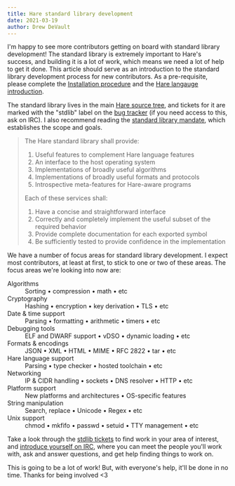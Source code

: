 ```yaml
---
title: Hare standard library development
date: 2021-03-19
author: Drew DeVault
---
```


I'm happy to see more contributors getting on board with standard library
development! The standard library is extremely important to Hare's success, and
building it is a lot of work, which means we need a lot of help to get it done.
This article should serve as an introduction to the standard library development
process for new contributors. As a pre-requisite, please complete the
[Installation procedure](/installation) and the [Hare langauge
introduction](/tutorials/introduction).

The standard library lives in the main [Hare source
tree](https://git.sr.ht/~sircmpwn/hare), and tickets for it are marked with the
"stdlib" label on the [bug tracker](https://todo.sr.ht/~sircmpwn/hare) (if you
need access to this, ask on IRC). I also recommend reading the [standard library
mandate](https://git.sr.ht/~sircmpwn/hare/tree/master/item/docs/stdlib.md),
which establishes the scope and goals.

> The Hare standard library shall provide:
>
> 1. Useful features to complement Hare language features
> 2. An interface to the host operating system
> 3. Implementations of broadly useful algorithms
> 4. Implementations of broadly useful formats and protocols
> 5. Introspective meta-features for Hare-aware programs
>
> Each of these services shall:
>
> 1. Have a concise and straightforward interface
> 2. Correctly and completely implement the useful subset of the required behavior
> 3. Provide complete documentation for each exported symbol
> 4. Be sufficiently tested to provide confidence in the implementation

We have a number of focus areas for standard library development. I expect most
contributors, at least at first, to stick to one or two of these areas. The
focus areas we're looking into now are:

<dl>
  <dt>Algorithms</dt>
  <dd>Sorting • compression • math • etc</dd>

  <dt>Cryptography</dt>
  <dd>Hashing • encryption • key derivation • TLS • etc</dd>

  <dt>Date & time support</dt>
  <dd>Parsing • formatting • arithmetic • timers • etc</dd>

  <dt>Debugging tools</dt>
  <dd>ELF and DWARF support • vDSO • dynamic loading • etc</dd>

  <dt>Formats & encodings</dt>
  <dd>JSON • XML • HTML • MIME • RFC 2822 • tar • etc</dd>

  <dt>Hare language support</dt>
  <dd>Parsing • type checker • hosted toolchain • etc</dd>

  <dt>Networking</dt>
  <dd>IP & CIDR handling • sockets • DNS resolver • HTTP • etc</dd>

  <dt>Platform support</dt>
  <dd>New platforms and architectures • OS-specific features</dd>

  <dt>String manipulation</dt>
  <dd>Search, replace • Unicode • Regex • etc</dd>

  <dt>Unix support</dt>
  <dd>chmod • mkfifo • passwd • setuid • TTY management • etc</dd>
</dl>

Take a look through the [stdlib tickets][0] to find work in your area of
interest, and [introduce yourself on IRC](/community), where you can meet the
people you'll work with, ask and answer questions, and get help finding things
to work on.

[0]: https://todo.sr.ht/~sircmpwn/hare?page=1&search=label%3A%22stdlib%22

This is going to be a lot of work! But, with everyone's help, it'll be done in
no time. Thanks for being involved <3
